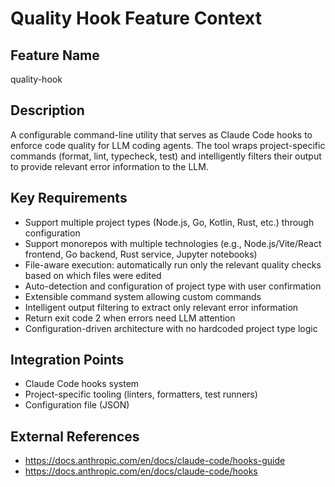 # Quality Hook Feature Context

## Feature Name
quality-hook

## Description
A configurable command-line utility that serves as Claude Code hooks to enforce code quality for LLM coding agents. The tool wraps project-specific commands (format, lint, typecheck, test) and intelligently filters their output to provide relevant error information to the LLM.

## Key Requirements
- Support multiple project types (Node.js, Go, Kotlin, Rust, etc.) through configuration
- Support monorepos with multiple technologies (e.g., Node.js/Vite/React frontend, Go backend, Rust service, Jupyter notebooks)
- File-aware execution: automatically run only the relevant quality checks based on which files were edited
- Auto-detection and configuration of project type with user confirmation
- Extensible command system allowing custom commands
- Intelligent output filtering to extract only relevant error information
- Return exit code 2 when errors need LLM attention
- Configuration-driven architecture with no hardcoded project type logic

## Integration Points
- Claude Code hooks system
- Project-specific tooling (linters, formatters, test runners)
- Configuration file (JSON)

## External References
- https://docs.anthropic.com/en/docs/claude-code/hooks-guide
- https://docs.anthropic.com/en/docs/claude-code/hooks
